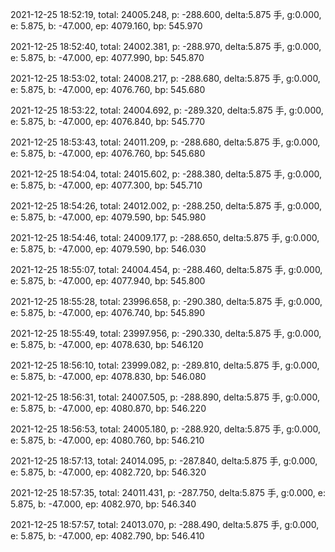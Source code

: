 2021-12-25 18:52:19, total: 24005.248, p: -288.600, delta:5.875 手, g:0.000, e: 5.875, b: -47.000, ep: 4079.160, bp: 545.970

2021-12-25 18:52:40, total: 24002.381, p: -288.970, delta:5.875 手, g:0.000, e: 5.875, b: -47.000, ep: 4077.990, bp: 545.870

2021-12-25 18:53:02, total: 24008.217, p: -288.680, delta:5.875 手, g:0.000, e: 5.875, b: -47.000, ep: 4076.760, bp: 545.680

2021-12-25 18:53:22, total: 24004.692, p: -289.320, delta:5.875 手, g:0.000, e: 5.875, b: -47.000, ep: 4076.840, bp: 545.770

2021-12-25 18:53:43, total: 24011.209, p: -288.680, delta:5.875 手, g:0.000, e: 5.875, b: -47.000, ep: 4076.760, bp: 545.680

2021-12-25 18:54:04, total: 24015.602, p: -288.380, delta:5.875 手, g:0.000, e: 5.875, b: -47.000, ep: 4077.300, bp: 545.710

2021-12-25 18:54:26, total: 24012.002, p: -288.250, delta:5.875 手, g:0.000, e: 5.875, b: -47.000, ep: 4079.590, bp: 545.980

2021-12-25 18:54:46, total: 24009.177, p: -288.650, delta:5.875 手, g:0.000, e: 5.875, b: -47.000, ep: 4079.590, bp: 546.030

2021-12-25 18:55:07, total: 24004.454, p: -288.460, delta:5.875 手, g:0.000, e: 5.875, b: -47.000, ep: 4077.940, bp: 545.800

2021-12-25 18:55:28, total: 23996.658, p: -290.380, delta:5.875 手, g:0.000, e: 5.875, b: -47.000, ep: 4076.740, bp: 545.890

2021-12-25 18:55:49, total: 23997.956, p: -290.330, delta:5.875 手, g:0.000, e: 5.875, b: -47.000, ep: 4078.630, bp: 546.120

2021-12-25 18:56:10, total: 23999.082, p: -289.810, delta:5.875 手, g:0.000, e: 5.875, b: -47.000, ep: 4078.830, bp: 546.080

2021-12-25 18:56:31, total: 24007.505, p: -288.890, delta:5.875 手, g:0.000, e: 5.875, b: -47.000, ep: 4080.870, bp: 546.220

2021-12-25 18:56:53, total: 24005.180, p: -288.920, delta:5.875 手, g:0.000, e: 5.875, b: -47.000, ep: 4080.760, bp: 546.210

2021-12-25 18:57:13, total: 24014.095, p: -287.840, delta:5.875 手, g:0.000, e: 5.875, b: -47.000, ep: 4082.720, bp: 546.320

2021-12-25 18:57:35, total: 24011.431, p: -287.750, delta:5.875 手, g:0.000, e: 5.875, b: -47.000, ep: 4082.970, bp: 546.340

2021-12-25 18:57:57, total: 24013.070, p: -288.490, delta:5.875 手, g:0.000, e: 5.875, b: -47.000, ep: 4082.790, bp: 546.410